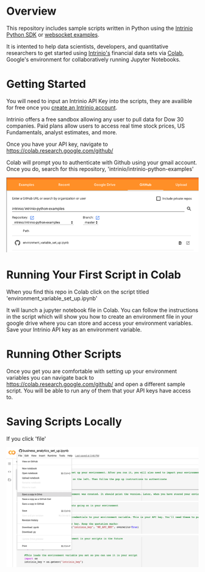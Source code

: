 # Overview

This repository includes sample scripts written in Python using the [Intrinio Python SDK](https://github.com/intrinio/python-sdk) or [websocket examples](https://product.intrinio.com/financial-data/iex-intraday-stock-prices/documentation/python).

It is intented to help data scientists, developers, and quantitative researchers to get started using [Intrinio's](https://github.com) financial data sets via [Colab](https://colab.research.google.com/), Google's environment for collaboratively running Jupyter Notebooks. 

# Getting Started

You will need to input an Intrinio API Key into the scripts, they are availible for free once you [create an Intrinio account](www.intrinio.com). 

Intrinio offers a free sandbox allowing any user to pull data for Dow 30 companies. Paid plans allow users to access real time stock prices, US Fundamentals, analyst estimates, and more. 

Once you have your API key, navigate to https://colab.research.google.com/github/

Colab will prompt you to authenticate with Github using your gmail account. Once you do, search for this repository, 'intrinio/intrinio-python-examples'

![Navigate to This Repo in Colab](https://github.com/intrinio/intrinio-python-examples/blob/master/Images/Colab.png)

# Running Your First Script in Colab
When you find this repo in Colab click on the script titled 'environment_variable_set_up.ipynb'

It will launch a jupyter notebook file in Colab. You can follow the instructions in the script which will show you how to create an environment file in your google drive where you can store and access your environment variables. Save your Intrinio API key as an environment variable.

# Running Other Scripts
Once you get you are comfortable with setting up your environment variables you can navigate back to https://colab.research.google.com/github/ and open a different sample script. You will be able to run any of them that your API keys have access to. 

# Saving Scripts Locally
If you click 'file' 

![Saving a Copy to Google Drive](https://github.com/intrinio/intrinio-python-examples/blob/master/Images/Save%20A%20Copy%20In%20Drive.png)




